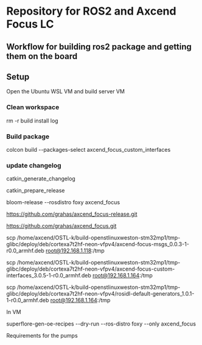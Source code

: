 # Repository for ROS2 and Axcend Focus LC

## Workflow for building ros2 package and getting them on the board

## Setup

Open the Ubuntu WSL VM and build server VM

### Clean workspace

rm -r build install log

### Build package

colcon build --packages-select axcend_focus_custom_interfaces

### update changelog

catkin_generate_changelog

catkin_prepare_release

bloom-release --rosdistro foxy axcend_focus

https://github.com/grahas/axcend_focus-release.git

https://github.com/grahas/axcend_focus.git

scp /home/axcend/OSTL-k/build-openstlinuxweston-stm32mp1/tmp-glibc/deploy/deb/cortexa7t2hf-neon-vfpv4/axcend-focus-msgs_0.0.3-1-r0.0_armhf.deb root@192.168.1.118:/tmp

scp /home/axcend/OSTL-k/build-openstlinuxweston-stm32mp1/tmp-glibc/deploy/deb/cortexa7t2hf-neon-vfpv4/axcend-focus-custom-interfaces_3.0.5-1-r0.0_armhf.deb root@192.168.1.164:/tmp

scp /home/axcend/OSTL-k/build-openstlinuxweston-stm32mp1/tmp-glibc/deploy/deb/cortexa7t2hf-neon-vfpv4/rosidl-default-generators_1.0.1-1-r0.0_armhf.deb root@192.168.1.164:/tmp

In VM

superflore-gen-oe-recipes --dry-run --ros-distro foxy --only axcend_focus

Requirements for the pumps
